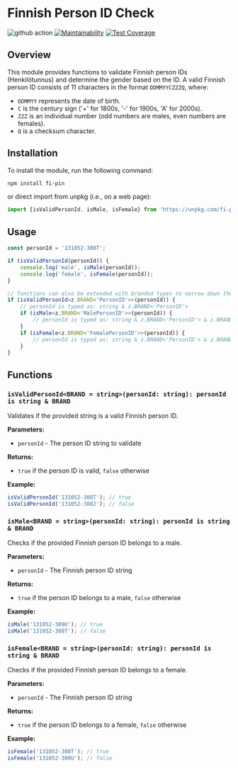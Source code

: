 # Finnish Person ID Check

![github action](https://github.com/mharj/hetu/actions/workflows/main.yml/badge.svg)
[![Maintainability](https://api.codeclimate.com/v1/badges/3dca350166c6d1ea4105/maintainability)](https://codeclimate.com/github/mharj/hetu/maintainability)
[![Test Coverage](https://api.codeclimate.com/v1/badges/3dca350166c6d1ea4105/test_coverage)](https://codeclimate.com/github/mharj/hetu/test_coverage)

## Overview

This module provides functions to validate Finnish person IDs (Henkilötunnus) and determine the gender based on the ID. A valid Finnish person ID consists of 11 characters in the format `DDMMYYCZZZQ`, where:

- `DDMMYY` represents the date of birth.
- `C` is the century sign ('+' for 1800s, '-' for 1900s, 'A' for 2000s).
- `ZZZ` is an individual number (odd numbers are males, even numbers are females).
- `Q` is a checksum character.

## Installation

To install the module, run the following command:

```bash
npm install fi-pin
```

or direct import from unpkg (i.e., on a web page):

```typescript
import {isValidPersonId, isMale, isFemale} from 'https://unpkg.com/fi-pin@latest/dist/index.mjs';
```

## Usage

```typescript
const personId = '131052-308T';

if (isValidPersonId(personId)) {
	console.log('male', isMale(personId));
	console.log('female', isFemale(personId));
}

// functions can also be extended with branded types to narrow down the type guard of the personId (as example with zod BRAND)
if (isValidPersonId<z.BRAND<'PersonID'>>(personId)) {
	// personId is typed as: string & z.BRAND<'PersonID'>
	if (isMale<z.BRAND<'MalePersonID'>>(personId)) {
		// personId is typed as: string & z.BRAND<'PersonID'> & z.BRAND<'MalePersonID'>
	}
	if (isFemale<z.BRAND<'FemalePersonID'>>(personId)) {
		// personId is typed as: string & z.BRAND<'PersonID'> & z.BRAND<'FemalePersonID'>
	}
}
```

## Functions

### `isValidPersonId<BRAND = string>(personId: string): personId is string & BRAND`

Validates if the provided string is a valid Finnish person ID.

**Parameters:**

- `personId` - The person ID string to validate

**Returns:**

- `true` if the person ID is valid, `false` otherwise

**Example:**

```javascript
isValidPersonId('131052-308T'); // true
isValidPersonId('131052-3082'); // false
```

### `isMale<BRAND = string>(personId: string): personId is string & BRAND`

Checks if the provided Finnish person ID belongs to a male.

**Parameters:**

- `personId` - The Finnish person ID string

**Returns:**

- `true` if the person ID belongs to a male, `false` otherwise

**Example:**

```javascript
isMale('131052-309U'); // true
isMale('131052-308T'); // false
```

### `isFemale<BRAND = string>(personId: string): personId is string & BRAND`

Checks if the provided Finnish person ID belongs to a female.

**Parameters:**

- `personId` - The Finnish person ID string

**Returns:**

- `true` if the person ID belongs to a female, `false` otherwise

**Example:**

```javascript
isFemale('131052-308T'); // true
isFemale('131052-309U'); // false
```
